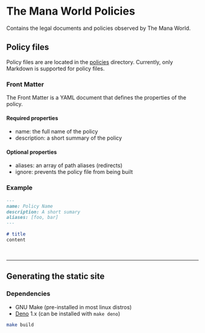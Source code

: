 # The Mana World Policies
Contains the legal documents and policies observed by The Mana World.

## Policy files
Policy files are are located in the [policies](policies) directory.
Currently, only Markdown is supported for policy files.

### Front Matter
The Front Matter is a YAML document that defines the properties of the policy.

#### Required properties
- name: the full name of the policy
- description: a short summary of the policy

#### Optional properties
- aliases: an array of path aliases (redirects)
- ignore: prevents the policy file from being built

### Example
```md
---
name: Policy Name
description: A short sumary
aliases: [foo, bar]
---

# title
content
```

<br>

---

## Generating the static site

### Dependencies
- GNU Make (pre-installed in most linux distros)
- [Deno](https://deno.land) 1.x (can be installed with `make deno`)

```sh
make build
```
